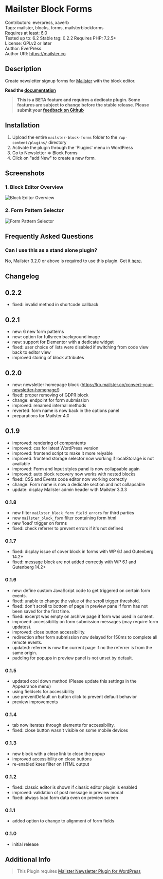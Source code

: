 # Mailster Block Forms

Contributors: everpress, xaverb  
Tags: mailster, blocks, forms, mailsterblockforms  
Requires at least: 6.0  
Tested up to: 6.2
Stable tag: 0.2.2
Requires PHP: 7.2.5+  
License: GPLv2 or later  
Author: EverPress  
Author URI: https://mailster.co

## Description

Create newsletter signup forms for [Mailster](https://mailster.co/?utm_campaign=wporg&utm_source=wordpress.org&utm_medium=readme&utm_term=Mailster+Block+Forms) with the block editor.

**Read the [documentation](https://docs.mailster.co/#/block-forms-overview)**

> **This is a BETA feature and requires a dedicate plugin. Some features are subject to change before the stable release. Please submit your [feedback on Github](https://github.com/everpress-co/mailster-block-forms/issues)**

## Installation

1. Upload the entire `mailster-block-forms` folder to the `/wp-content/plugins/` directory
2. Activate the plugin through the 'Plugins' menu in WordPress
3. Go to Newsletter => Block Forms
4. Click on "add New" to create a new form.

## Screenshots

### 1. Block Editor Overview

![Block Editor Overview](https://ps.w.org/mailster-block-forms/assets/screenshot-1.png)

### 2. Form Pattern Selector

![Form Pattern Selector](https://ps.w.org/mailster-block-forms/assets/screenshot-2.png)

## Frequently Asked Questions

### Can I use this as a stand alone plugin?

No, Mailster 3.2.0 or above is required to use this plugin. Get it [here](https://mailster.co/?utm_campaign=wporg&utm_source=wordpress.org&utm_medium=readme&utm_term=Mailster+Block+Forms).

## Changelog

## 0.2.2

- fixed: invalid method in shortcode callback

## 0.2.1

- new: 6 new form patterns
- new: option for fullsreen background image
- new: support for Elementor with a dedicate widget
- fixed: user choice of lists were disabled if switching from code view back to editor view
- improved storing of block attributes

## 0.2.0

- new: newsletter homepage block (https://kb.mailster.co/convert-your-newsletter-homepage/)
- fixed: proper removing of GDPR block
- change: endpoint for form submission
- improved: renamed internal methods
- reverted: form name is now back in the options panel
- preparations for Mailster 4.0

## 0.1.9

- improved: rendering of compontents
- improved: css for latest WordPress version
- improved: frontend script to make it more relyable
- improved: frontend storage selector now working if localStorage is not available
- improved: Form and Input styles panel is now collapsable again
- improved: auto block recovery now works with nested blocks
- fixed: CSS and Events code editor now working correctly
- change: Form name is now a dedicate section and not collapsable
- update: display Mailster admin header with Mailster 3.3.3

### 0.1.8

- new filter `mailster_block_form_field_errors` for third parties
- new `mailster_block_form` filter containing form html
- new 'load' trigger on forms
- fixed: check referrer to prevent errors if it's not defined

### 0.1.7

- fixed: display issue of cover block in forms with WP 6.1 and Gutenberg 14.2+
- fixed: message block are not added correctly with WP 6.1 and Gutenberg 14.2+

### 0.1.6

- new: define custom JavaScript code to get triggered on certain form events.
- fixed: unable to change the value of the scroll trigger threshold.
- fixed: don't scroll to bottom of page in preview pane if form has not been saved for the first time.
- fixed: excerpt was empty on archive page if form was used in content.
- improved: accessibility on form submission messages (may require form updates).
- improved: close button accessibility.
- redirection after form submission now delayed for 150ms to complete all remote events.
- updated: referrer is now the current page if no the referrer is from the same origin.
- padding for popups in preview panel is not unset by default.

### 0.1.5

- updated cool down method (Please update this settings in the Appearance menu)
- using fieldsets for accessibility
- use preventDefault on button click to prevent default behavior
- preview improvements

### 0.1.4

- tab now iterates through elements for accessibility.
- fixed: close button wasn't visible on some mobile devices

### 0.1.3

- new block with a close link to close the popup
- improved accessibility on close buttons
- re-enabled kses filter on HTML output

### 0.1.2

- fixed: classic editor is shown if classic editor plugin is enabled
- improved: validation of post message in preview modal
- fixed: always load form data even on preview screen

### 0.1.1

- added option to change to alignment of form fields

### 0.1.0

- initial release

## Additional Info

> This Plugin requires [Mailster Newsletter Plugin for WordPress](https://mailster.co/?utm_campaign=wporg&utm_source=wordpress.org&utm_medium=readme&utm_term=Mailster+Block+Forms)
